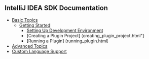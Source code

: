 <!-- 
    Similar to GitBook SUMMARY.md - https://github.com/GitbookIO/gitbook#summarymd,
    but list items without links will not be included in the table of contents.
    Also you can use HTML-comments.
-->

## IntelliJ IDEA SDK Documentation
* [Basic Topics](basic_topics.html)
    * [Getting Started](getting_started.html)
        * [Setting Up Development Environment](setting_up_environment.html)
        * [Creating a Plugin Project] (creating_plugin_project.html"}
        * [Running a Plugin] (running_plugin.html)
* [Advanced Topics](advanced_topics.html)
* [Custom Language Support](custom_language_support.html)


